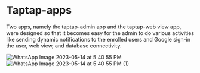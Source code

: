 # Taptap-apps

Two apps, namely the taptap-admin app and the taptap-web view app, were designed so that it becomes easy for the admin to do various activities like sending dynamic notifications to the enrolled users and Google sign-in the user, web view, and database connectivity.

![WhatsApp Image 2023-05-14 at 5 40 55 PM](https://github.com/sushmakoteswari/Taptap-apps/assets/93698513/bb4b0a1d-a70a-4665-8477-321e75457fc2)
![WhatsApp Image 2023-05-14 at 5 40 55 PM (1)](https://github.com/sushmakoteswari/Taptap-apps/assets/93698513/7de9da23-d08b-4d27-81e0-8fd1152c8bd2)
